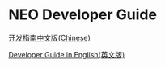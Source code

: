 NEO Developer Guide
================

[开发指南中文版(Chinese)](https://docs.neo.org/developerguide/zh/index.html)

[Developer Guide in English(英文版)](https://docs.neo.org/developerguide/en/index.html)


